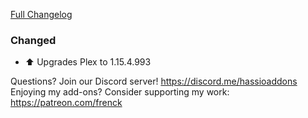 [Full Changelog][changelog]

### Changed

- :arrow_up: Upgrades Plex to 1.15.4.993

[changelog]: https://github.com/hassio-addons/addon-plex/compare/v2.0.1...v2.0.2

Questions? Join our Discord server! https://discord.me/hassioaddons
Enjoying my add-ons? Consider supporting my work: https://patreon.com/frenck